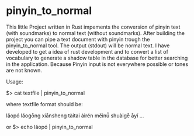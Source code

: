 # pinyin_to_normal
This little Project written in Rust impements the conversion of pinyin text (with soundmarks) to normal text (without soundmarks). 
After building the project you can pipe a text document with pinyin trough the pinyin_to_normal tool. The output (stdout) will be normal text. 
I have developed to get a idea of rust development and to convert a list of vocabulary to generate a shadow table in the database for better searching in the application. 
Because Pinyin input is not everywhere possible or tones are not known. 

Usage:

$> cat textfile | pinyin_to_normal

where textfile format should be:

lǎopó
lǎogōng
xiānsheng
tàitai
àirén
měinǚ
shuàigē
āyí
...

or 
$> echo lǎopó | pinyin_to_normal
